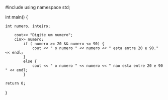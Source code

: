 #include <iostream>
using namespace std;

int main() {
    
    int numero, inteiro;
    
        cout<< "Digite um numero";
        cin>> numero;
            if ( numero >= 20 && numero <= 90) {
                cout << " o numero " << numero << " esta entre 20 e 90." << endl;
            }
            else {
                cout << " o numero " << numero << " nao esta entre 20 e 90 " << endl;
            }
    
    return 0;
}

